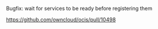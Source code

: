 Bugfix: wait for services to be ready before registering them

https://github.com/owncloud/ocis/pull/10498
